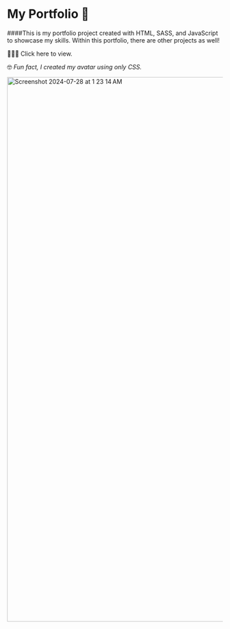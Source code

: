 # My Portfolio 💼


####This is my portfolio project created with HTML, SASS, and JavaScript to showcase my skills. 
Within this portfolio, there are other projects as well!  

👩🏻‍💻 Click here to view. 

🤓 *Fun fact, I created my avatar using only CSS.*


<img width="1269" alt="Screenshot 2024-07-28 at 1 23 14 AM" src="https://github.com/user-attachments/assets/ea9b0975-8914-482e-931f-3b47f184b1dc">
